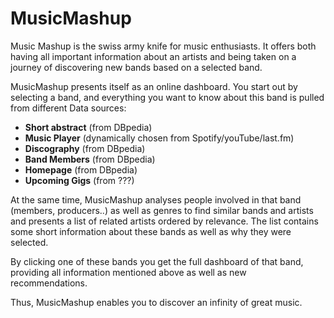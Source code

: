 MusicMashup
===========

Music Mashup is the swiss army knife for music enthusiasts. It offers both having all important information about an artists and  being taken on a journey of discovering new bands based on a selected band.

MusicMashup presents itself as an online dashboard. You start out by selecting a band, and everything you want to know about this band is pulled from different Data sources:

 * **Short abstract** (from DBpedia)
 * **Music Player** (dynamically chosen from Spotify/youTube/last.fm)
 * **Discography** (from DBpedia)
 * **Band Members** (from DBpedia)
 * **Homepage** (from DBpedia)
 * **Upcoming Gigs** (from ???)

At the same time, MusicMashup analyses people involved in that band (members, producers..) as well as genres to find similar bands and artists and presents a list of related artists ordered by relevance. The list contains some short information about these bands as well as why they were selected.

By clicking one of these bands you get the full dashboard of that band, providing all information mentioned above as well as new recommendations.

Thus, MusicMashup enables you to discover an infinity of great music.




